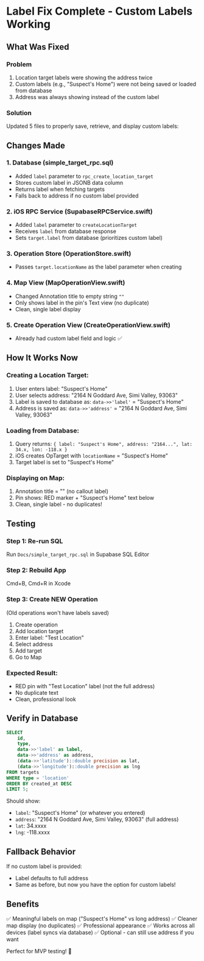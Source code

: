 # Label Fix Complete - Custom Labels Working

## What Was Fixed

### Problem
1. Location target labels were showing the address twice
2. Custom labels (e.g., "Suspect's Home") were not being saved or loaded from database
3. Address was always showing instead of the custom label

### Solution
Updated 5 files to properly save, retrieve, and display custom labels:

## Changes Made

### 1. Database (simple_target_rpc.sql)
- Added `label` parameter to `rpc_create_location_target`
- Stores custom label in JSONB data column
- Returns label when fetching targets
- Falls back to address if no custom label provided

### 2. iOS RPC Service (SupabaseRPCService.swift)
- Added `label` parameter to `createLocationTarget`
- Receives `label` from database response
- Sets `target.label` from database (prioritizes custom label)

### 3. Operation Store (OperationStore.swift)
- Passes `target.locationName` as the label parameter when creating

### 4. Map View (MapOperationView.swift)
- Changed Annotation title to empty string `""`
- Only shows label in the pin's Text view (no duplicate)
- Clean, single label display

### 5. Create Operation View (CreateOperationView.swift)
- Already had custom label field and logic ✅

## How It Works Now

### Creating a Location Target:
1. User enters label: "Suspect's Home"
2. User selects address: "2164 N Goddard Ave, Simi Valley, 93063"
3. Label is saved to database as: `data->>'label'` = "Suspect's Home"
4. Address is saved as: `data->>'address'` = "2164 N Goddard Ave, Simi Valley, 93063"

### Loading from Database:
1. Query returns: `{ label: "Suspect's Home", address: "2164...", lat: 34.x, lon: -118.x }`
2. iOS creates OpTarget with `locationName` = "Suspect's Home"
3. Target label is set to "Suspect's Home"

### Displaying on Map:
1. Annotation title = "" (no callout label)
2. Pin shows: RED marker + "Suspect's Home" text below
3. Clean, single label - no duplicates!

## Testing

### Step 1: Re-run SQL
Run `Docs/simple_target_rpc.sql` in Supabase SQL Editor

### Step 2: Rebuild App
Cmd+B, Cmd+R in Xcode

### Step 3: Create NEW Operation
(Old operations won't have labels saved)

1. Create operation
2. Add location target
3. Enter label: "Test Location"
4. Select address
5. Add target
6. Go to Map

### Expected Result:
- RED pin with "Test Location" label (not the full address)
- No duplicate text
- Clean, professional look

## Verify in Database

```sql
SELECT 
    id,
    type,
    data->>'label' as label,
    data->>'address' as address,
    (data->>'latitude')::double precision as lat,
    (data->>'longitude')::double precision as lng
FROM targets
WHERE type = 'location'
ORDER BY created_at DESC
LIMIT 5;
```

Should show:
- `label`: "Suspect's Home" (or whatever you entered)
- `address`: "2164 N Goddard Ave, Simi Valley, 93063" (full address)
- `lat`: 34.xxxx
- `lng`: -118.xxxx

## Fallback Behavior

If no custom label is provided:
- Label defaults to full address
- Same as before, but now you have the option for custom labels!

## Benefits

✅ Meaningful labels on map ("Suspect's Home" vs long address)
✅ Cleaner map display (no duplicates)
✅ Professional appearance
✅ Works across all devices (label syncs via database)
✅ Optional - can still use address if you want

Perfect for MVP testing! 🎉

